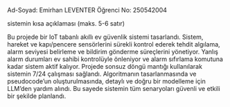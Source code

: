 Ad-Soyad: Emirhan LEVENTER
Öğrenci No: 250542004

sistemin kısa açıklaması (maks. 5-6 satır)

Bu projede bir IoT tabanlı akıllı ev güvenlik sistemi tasarlandı. Sistem, hareket ve kapı/pencere sensörlerini sürekli kontrol ederek tehdit algılama, alarm seviyesi belirleme ve bildirim gönderme süreçlerini yönetiyor. 
Yanlış alarm durumları ev sahibi kontrolüyle önleniyor ve alarm sıfırlama komutuna kadar sistem aktif kalıyor. Projede sonsuz döngü mantığı kullanılarak sistemin 7/24 çalışması sağlandı. Algoritmanın tasarlanmasında ve 
pseudocode’un oluşturulmasında, detaylı ve doğru bir modelleme için LLM’den yardım alındı. Bu sayede sistemin tüm senaryoları güvenli ve etkili bir şekilde planlandı.
